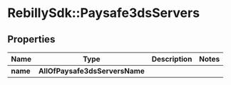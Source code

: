 # RebillySdk::Paysafe3dsServers

## Properties
Name | Type | Description | Notes
------------ | ------------- | ------------- | -------------
**name** | **AllOfPaysafe3dsServersName** |  | 

